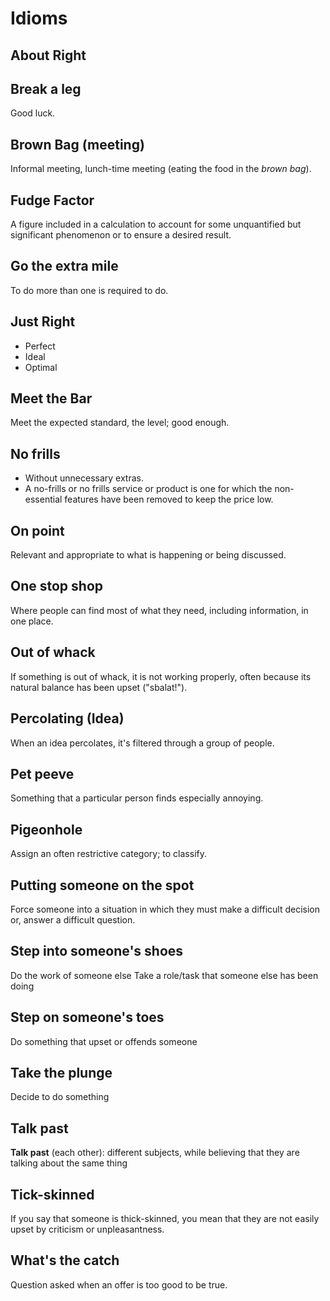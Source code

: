 # Idioms

## About Right

## Break a leg
Good luck.

## Brown Bag (meeting)
Informal meeting, lunch-time meeting (eating the food in the *brown bag*).

## Fudge Factor
A figure included in a calculation to account for some unquantified but
significant phenomenon or to ensure a desired result.

## Go the extra mile
To do more than one is required to do.

## Just Right
- Perfect
- Ideal
- Optimal

## Meet the Bar
Meet the expected standard, the level; good enough.

## No frills
- Without unnecessary extras.
- A no-frills or no frills service or product is one for which the non-essential
features have been removed to keep the price low.

## On point
Relevant and appropriate to what is happening or being discussed.

## One stop shop
Where people can find most of what they need, including information, in one place.

## Out of whack
If something is out of whack, it is not working properly, often because its
natural balance has been upset ("sbalat!").

## Percolating (Idea)
When an idea percolates, it's filtered through a group of people.

## Pet peeve
Something that a particular person finds especially annoying.

## Pigeonhole
Assign an often restrictive category; to classify.

## Putting someone on the spot
Force someone into a situation in which they must make a difficult decision or,
answer a difficult question.

## Step into someone's shoes
Do the work of someone else
Take a role/task that someone else has been doing

## Step on someone's toes
Do something that upset or offends someone

## Take the plunge
Decide to do something

## Talk past
**Talk past** (each other): different subjects, while believing that they are
talking about the same thing

## Tick-skinned
If you say that someone is thick-skinned, you mean that they are not easily upset
by criticism or unpleasantness.

## What's the catch
Question asked when an offer is too good to be true.
